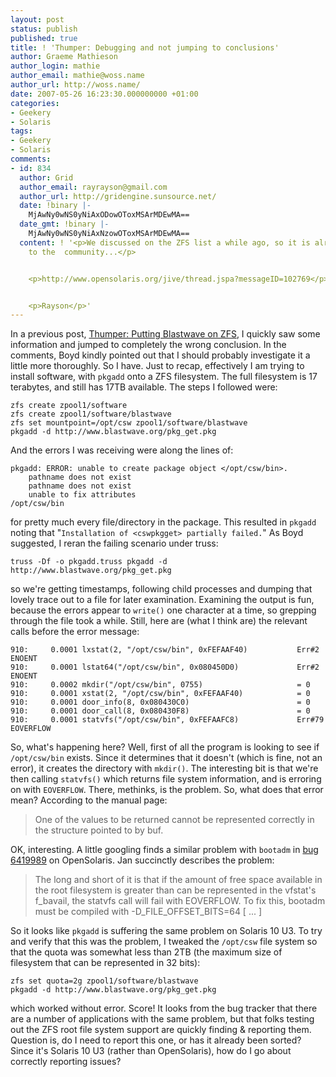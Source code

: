 ```yaml
---
layout: post
status: publish
published: true
title: ! 'Thumper: Debugging and not jumping to conclusions'
author: Graeme Mathieson
author_login: mathie
author_email: mathie@woss.name
author_url: http://woss.name/
date: 2007-05-26 16:23:30.000000000 +01:00
categories:
- Geekery
- Solaris
tags:
- Geekery
- Solaris
comments:
- id: 834
  author: Grid
  author_email: rayrayson@gmail.com
  author_url: http://gridengine.sunsource.net/
  date: !binary |-
    MjAwNy0wNS0yNiAxODowOToxMSArMDEwMA==
  date_gmt: !binary |-
    MjAwNy0wNS0yNiAxNzowOToxMSArMDEwMA==
  content: ! '<p>We discussed on the ZFS list a while ago, so it is already known
    to the  community...</p>


    <p>http://www.opensolaris.org/jive/thread.jspa?messageID=102769</p>


    <p>Rayson</p>'
---
```

In a previous post, [Thumper: Putting Blastwave on ZFS](http://woss.name/2007/05/25/thumper-putting-blastwave-on-zfs/), I quickly saw some information and jumped to completely the wrong conclusion.  In the comments, Boyd kindly pointed out that I should probably investigate it a little more thoroughly.  So I have.  Just to recap, effectively I am trying to install software, with `pkgadd` onto a ZFS filesystem.  The full filesystem is 17 terabytes, and still has 17TB available.  The steps I followed were:

    zfs create zpool1/software
    zfs create zpool1/software/blastwave
    zfs set mountpoint=/opt/csw zpool1/software/blastwave
    pkgadd -d http://www.blastwave.org/pkg_get.pkg

And the errors I was receiving were along the lines of:

    pkgadd: ERROR: unable to create package object </opt/csw/bin>.
        pathname does not exist
        pathname does not exist
        unable to fix attributes
    /opt/csw/bin

for pretty much every file/directory in the package.  This resulted in `pkgadd` noting that "`Installation of <cswpkgget> partially failed.`"  As Boyd suggested, I reran the failing scenario under truss:

    truss -Df -o pkgadd.truss pkgadd -d http://www.blastwave.org/pkg_get.pkg

so we're getting timestamps, following child processes and dumping that lovely trace out to a file for later examination.  Examining the output is fun, because the errors appear to `write()` one character at a time, so grepping through the file took a while.  Still, here are (what I think are) the relevant calls before the error message:

    910:     0.0001 lxstat(2, "/opt/csw/bin", 0xFEFAAF40)           Err#2 ENOENT
    910:     0.0001 lstat64("/opt/csw/bin", 0x080450D0)             Err#2 ENOENT
    910:     0.0002 mkdir("/opt/csw/bin", 0755)                     = 0
    910:     0.0001 xstat(2, "/opt/csw/bin", 0xFEFAAF40)            = 0
    910:     0.0001 door_info(8, 0x080430C0)                        = 0
    910:     0.0001 door_call(8, 0x080430F8)                        = 0
    910:     0.0001 statvfs("/opt/csw/bin", 0xFEFAAFC8)             Err#79 EOVERFLOW

So, what's happening here?  Well, first of all the program is looking to see if `/opt/csw/bin` exists.  Since it determines that it doesn't (which is fine, not an error), it creates the directory with `mkdir()`.  The interesting bit is that we're then calling `statvfs()` which returns file system information, and is erroring on with `EOVERFLOW`.  There, methinks, is the problem.  So, what does that error mean?  According to the manual page:

> One of the  values  to  be  returned cannot  be  represented correctly in the structure pointed to by buf.

OK, interesting.  A little googling finds a similar problem with `bootadm` in [bug 6419989](http://bugs.opensolaris.org/bugdatabase/view_bug.do?bug_id=6419989) on OpenSolaris.  Jan succinctly describes the problem:

> The long and short of it is that if the amount of free space available in the root filesystem is greater than can be represented in the vfstat's f_bavail, the statvfs call will fail with EOVERFLOW.  To fix this, bootadm must be compiled with -D_FILE_OFFSET_BITS=64 [ ... ]

So it looks like `pkgadd` is suffering the same problem on Solaris 10 U3.  To try and verify that this was the problem, I tweaked the `/opt/csw` file system so that the quota was somewhat less than 2TB (the maximum size of filesystem that can be represented in 32 bits):

    zfs set quota=2g zpool1/software/blastwave
    pkgadd -d http://www.blastwave.org/pkg_get.pkg

which worked without error.  Score!  It looks from the bug tracker that there are a number of applications with the same problem, but that folks testing out the ZFS root file system support are quickly finding & reporting them.  Question is, do I need to report this one, or has it already been sorted?  Since it's Solaris 10 U3 (rather than OpenSolaris), how do I go about correctly reporting issues?
